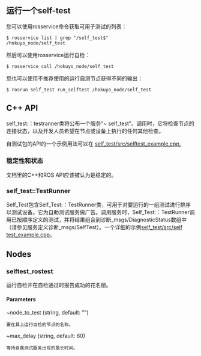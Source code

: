 ## 运行一个self-test

您可以使用rosservice命令获取可用子测试的列表： 

```
$ rosservice list | grep "/self_test$"
/hokuyo_node/self_test
```

然后可以使用rosservice运行自检： 
```
$ rosservice call /hokuyo_node/self_test
```

您也可以使用不推荐使用的运行自测节点获得不同的输出： 
```
$ rosrun self_test run_selftest /hokuyo_node/self_test
```

## C++ API

self_test:：testranner类将公布一个服务“~ self_test”。调用时，它将检查节点的连接状态，以及开发人员希望在节点或设备上执行的任何其他检查。



自测试包的API的一个示例用法可以在 [self_test/src/selftest_example.cpp.](https://github.com/ros/diagnostics/blob/hydro-devel/self_test/src/selftest_example.cpp)

### 稳定性和状态

文档里的C++和ROS API应该被认为是稳定的。 

### self_test::TestRunner

Self_Test包含Self_Test:：TestRunner类，可用于对要运行的一组测试进行排序以测试设备。它为自助测试服务做广告。调用服务时，Self_Test:：TestRunner调用已按顺序定义的测试，并将结果组合到诊断_msgs/DiagnosticStatus数组中（请参见服务定义诊断_msgs/SelfTest）。一个详细的示例[self_test/src/self test_example.cpp](https://github.com/ros/diagnostics/blob/hydro-devel/self_test/src/selftest_example.cpp)。 

## Nodes

### selftest_rostest
运行自检并在自检通过时报告成功的花名册。

#### Parameters
~node_to_test (string, default: "")

    要在其上运行自检的节点的名称。 

~max_delay (string, default: 60)

    等待自我测试服务出现的最长时间。